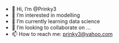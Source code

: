 - 👋 Hi, I’m @Prinky3
- 👀 I’m interested in modelling 
- 🌱 I’m currently learning data science
- 💞️ I’m looking to collaborate on ...
- 📫 How to reach me: prinky3@yahoo.com

<!---
Prinky3/Prinky3 is a ✨ special ✨ repository because its `README.md` (this file) appears on your GitHub profile.
You can click the Preview link to take a look at your changes.
--->
